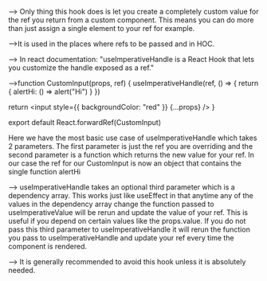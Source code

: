 --> Only thing this hook does is let you create a completely custom value for the ref you return from a custom component. This means you can do more than just assign a single element to your ref for example.

-->It is used in the places where refs to be passed and in HOC.

--> In react documentation: "useImperativeHandle is a React Hook that lets you customize the handle exposed as a ref."

-->function CustomInput(props, ref) {
  useImperativeHandle(ref, () => {
    return { alertHi: () => alert("Hi") }
  })

  return <input style={{ backgroundColor: "red" }} {...props} />
}

export default React.forwardRef(CustomInput)

Here we have the most basic use case of useImperativeHandle which takes 2 parameters. The first parameter is just the ref you are overriding and the second parameter is a function which returns the new value for your ref. In our case the ref for our CustomInput is now an object that contains the single function alertHi

--> useImperativeHandle takes an optional third parameter which is a dependency array. This works just like useEffect in that anytime any of the values in the dependency array change the function passed to useImperativeValue will be rerun and update the value of your ref. This is useful if you depend on certain values like the props.value. If you do not pass this third parameter to useImperativeHandle it will rerun the function you pass to useImperativeHandle and update your ref every time the component is rendered.

--> It is generally recommended to avoid this hook unless it is absolutely needed.